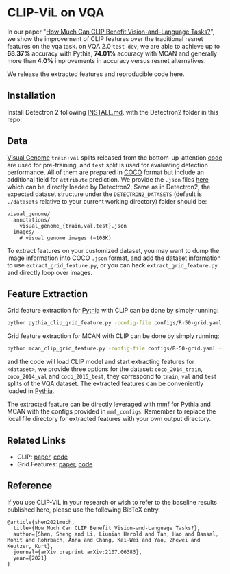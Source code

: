 # CLIP-ViL on VQA
In our paper "[How Much Can CLIP Benefit Vision-and-Language Tasks?](https://arxiv.org/abs/2107.06383)", we show the improvement of CLIP features
over the traditional resnet features on the vqa task. 
on VQA 2.0 `test-dev`, we are able to achieve up to **68.37%** accuracy with Pythia, **74.01%** accuracy with MCAN and generally more than **4.0%** improvements in accuracy versus resnet alternatives. 

We release the extracted features and reproducible code here.

## Installation
Install Detectron 2 following [INSTALL.md](https://github.com/facebookresearch/detectron2/blob/master/INSTALL.md). with the Detectron2 folder in this repo:

## Data
[Visual Genome](http://visualgenome.org/) `train+val` splits released from the bottom-up-attention [code](https://github.com/peteanderson80/bottom-up-attention) are used for pre-training, and `test` split is used for evaluating detection performance. All of them are prepared in [COCO](http://cocodataset.org/) format but include an additional field for `attribute` prediction. We provide the `.json` files [here](https://dl.fbaipublicfiles.com/grid-feats-vqa/json/visual_genome.tgz) which can be directly loaded by Detectron2. Same as in Detectron2, the expected dataset structure under the `DETECTRON2_DATASETS` (default is `./datasets` relative to your current working directory) folder should be:
```
visual_genome/
  annotations/
    visual_genome_{train,val,test}.json
  images/
    # visual genome images (~108K)
```
To extract features on your customized dataset, you may want to dump the image information into [COCO](http://cocodataset.org/) `.json` format, and add the dataset information to use `extract_grid_feature.py`, or you can hack `extract_grid_feature.py` and directly loop over images. 

## Feature Extraction
Grid feature extraction for [Pythia](https://github.com/facebookresearch/pythia)  with CLIP can be done by simply running:
```bash
python pythia_clip_grid_feature.py -config-file configs/R-50-grid.yaml --dataset <dataset> --model_type RN50
```
Grid feature extraction for MCAN  with CLIP can be done by simply running:
```bash
python mcan_clip_grid_feature.py -config-file configs/R-50-grid.yaml --dataset <dataset> --model_type RN50
```

and the code will load CLIP model and start extracting features for `<dataset>`, we provide three options for the dataset: `coco_2014_train`, `coco_2014_val` and `coco_2015_test`, they correspond to `train`, `val` and `test` splits of the VQA dataset. The extracted features can be conveniently loaded in [Pythia](https://github.com/facebookresearch/pythia).

The extracted feature can be directly leveraged with [mmf](https://github.com/facebookresearch/mmf) for Pythia and MCAN with the configs provided in `mmf_configs`. Remember to replace the local file directory for extracted features with your own output directory. 

## Related Links
- CLIP: [paper](https://github.com/openai/CLIP), [code](https://github.com/openai/CLIP)
- Grid Features: [paper](https://arxiv.org/abs/2001.03615), [code](https://github.com/facebookresearch/grid-feats-vqa)

## Reference
If you use CLIP-ViL in your research or wish to refer to the baseline results published here, 
please use the following BibTeX entry. 

```shell
@article{shen2021much,
  title={How Much Can CLIP Benefit Vision-and-Language Tasks?},
  author={Shen, Sheng and Li, Liunian Harold and Tan, Hao and Bansal, Mohit and Rohrbach, Anna and Chang, Kai-Wei and Yao, Zhewei and Keutzer, Kurt},
  journal={arXiv preprint arXiv:2107.06383},
  year={2021}
}
```